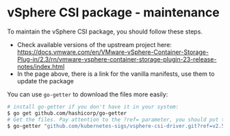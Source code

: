 # vSphere CSI package - maintenance

To maintain the vSphere CSI package, you should follow these steps.

- Check available versions of the upstream project here: https://docs.vmware.com/en/VMware-vSphere-Container-Storage-Plug-in/2.3/rn/vmware-vsphere-container-storage-plugin-23-release-notes/index.html
- In the page above, there is a link for the vanilla manifests, use them to update the package

You can use `go-getter` to download the files more easily:

```bash
# install go-getter if you don't have it in your system:
$ go get github.com/hashicorp/go-getter
# Get the files. Pay attention to the ?ref= parameter, you should put the right tag there.
$ go-getter "github.com/kubernetes-sigs/vsphere-csi-driver.git?ref=v2.5.1//manifests//vanilla" /tmp/vanilla
```
